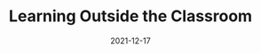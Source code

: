 ---
slug: /pages/v-policies-for-schools-abroad/academics/learning-outside-the-classroom
date: 2021-12-17
title: Learning Outside the Classroom
---